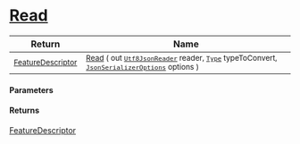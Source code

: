 # [Read](./NetCoreFeatureDescriptorConverter-100664184.md)



| Return | Name | 
| --- | --- | 
| <sub>[FeatureDescriptor](./../../../FeatureDescriptor.md)</sub>| <sub>[Read](./NetCoreFeatureDescriptorConverter-100664184.md) ( out [`Utf8JsonReader`](https://docs.microsoft.com/en-us/dotnet/api/System.Text.Json.Utf8JsonReader) reader, [`Type`](https://docs.microsoft.com/en-us/dotnet/api/System.Type) typeToConvert, [`JsonSerializerOptions`](https://docs.microsoft.com/en-us/dotnet/api/System.Text.Json.JsonSerializerOptions) options )</sub>| <br>


#### Parameters

#### Returns
[FeatureDescriptor](./../../../FeatureDescriptor.md)